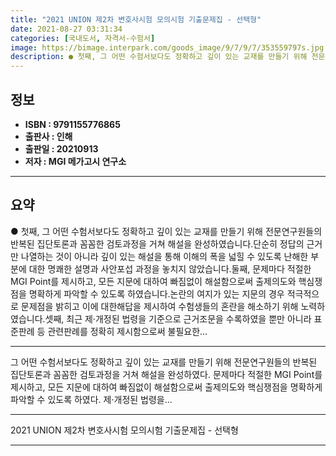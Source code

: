 ```yaml
---
title: "2021 UNION 제2차 변호사시험 모의시험 기출문제집 - 선택형"
date: 2021-08-27 03:31:34
categories: [국내도서, 자격서-수험서]
image: https://bimage.interpark.com/goods_image/9/7/9/7/353559797s.jpg
description: ● 첫째, 그 어떤 수험서보다도 정확하고 깊이 있는 교재를 만들기 위해 전문연구원들의 반복된 집단토론과 꼼꼼한 검토과정을 거쳐 해설을 완성하였습니다.단순히 정답의 근거만 나열하는 것이 아니라 깊이 있는 해설을 통해 이해의 폭을 넓힐 수 있도록 난해한 부분에 대한 명쾌한 설명과 사안포섭
---
```


## **정보**

- **ISBN : 9791155776865**
- **출판사 : 인해**
- **출판일 : 20210913**
- **저자 : MGI 메가고시 연구소**

------



## **요약**

●  첫째, 그 어떤 수험서보다도 정확하고 깊이 있는 교재를 만들기 위해 전문연구원들의 반복된 집단토론과 꼼꼼한 검토과정을 거쳐 해설을 완성하였습니다.단순히 정답의 근거만 나열하는 것이 아니라 깊이 있는 해설을 통해 이해의 폭을 넓힐 수 있도록 난해한 부분에 대한 명쾌한 설명과 사안포섭 과정을 놓치지 않았습니다.둘째, 문제마다 적절한 MGI Point를 제시하고, 모든 지문에 대하여 빠짐없이 해설함으로써 출제의도와 핵심쟁점을 명확하게 파악할 수 있도록 하였습니다.논란의 여지가 있는 지문의 경우 적극적으로 문제점을 밝히고 이에 대한해답을 제시하여 수험생들의 혼란을 해소하기 위해 노력하였습니다.셋째, 최근 제·개정된 법령을 기준으로 근거조문을 수록하였을 뿐만 아니라 표준판례 등 관련판례를 정확히 제시함으로써 불필요한...

------

그 어떤 수험서보다도 정확하고 깊이 있는 교재를 만들기 위해 전문연구원들의 반복된 집단토론과 꼼꼼한 검토과정을 거쳐 해설을 완성하였다. 문제마다 적절한 MGI Point를 제시하고, 모든 지문에 대하여 빠짐없이 해설함으로써 출제의도와 핵심쟁점을 명확하게 파악할 수 있도록 하였다. 제·개정된 법령을... 

------


2021 UNION 제2차 변호사시험 모의시험 기출문제집 - 선택형 

------


